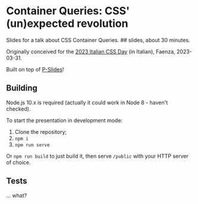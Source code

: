 Container Queries: CSS' (un)expected revolution
===============================================

Slides for a talk about CSS Container Queries. ## slides, about 30 minutes.

Originally conceived for the [2023 Italian CSS Day](https://2023.cssday.it/) (in Italian), Faenza, 2023-03-31.

Built on top of [P-Slides](https://github.com/MaxArt2501/p-slides)!

## Building

Node.js 10.x is required (actually it could work in Node 8 - haven't checked).

To start the presentation in development mode:

1. Clone the repository;
2. `npm i`
3. `npm run serve`

Or `npm run build` to just build it, then serve `/public` with your HTTP server of choice.

## Tests

... what?
